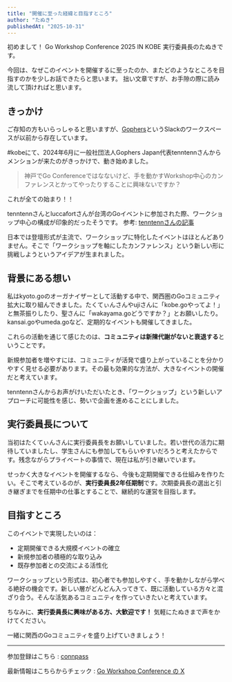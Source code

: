 ```yaml
---
title: "開催に至った経緯と目指すところ"
author: "たぬき"
publishedAt: "2025-10-31"
---
```


初めまして！
Go Workshop Conference 2025 IN KOBE 実行委員長のたぬきです。

今回は、なぜこのイベントを開催するに至ったのか、またどのようなところを目指すのかを少しお話できたらと思います。
拙い文章ですが、お手隙の際に読み流して頂ければと思います。

## きっかけ

ご存知の方もいらっしゃると思いますが、[Gophers](https://gophers.slack.com/)というSlackのワークスペースが以前から存在しています。

#kobeにて、2024年6月に一般社団法人Gophers Japan代表tenntennさんからメンションが来たのがきっかけで、動き始めました。
> 神戸でGo Conferenceではなないけど、手を動かすWorkshop中心のカンファレンスとかってやったりすることに興味ないですか？

これが全ての始まり！！

tenntennさんとluccafortさんが台湾のGoイベントに参加された際、ワークショップ中心の構成が印象的だったそうです。
参考: [tenntennさんの記事](https://zenn.dev/knowledgework/articles/f62e8f50c76bdd)

日本では登壇形式が主流で、ワークショップに特化したイベントはほとんどありません。そこで「ワークショップを軸にしたカンファレンス」という新しい形に挑戦しようというアイデアが生まれました。

## 背景にある想い

私はkyoto.goのオーガナイザーとして活動する中で、関西圏のGoコミュニティ拡大に取り組んできました。たくてぃんさんやujiさんに「kobe.goやってよ！」と無茶振りしたり、聖さんに「wakayama.goどうですか？」とお願いしたり。kansai.goやumeda.goなど、定期的なイベントも開催してきました。

これらの活動を通じて感じたのは、**コミュニティは新陳代謝がないと衰退する**ということです。

新規参加者を増やすには、コミュニティが活発で盛り上がっていることを分かりやすく見せる必要があります。その最も効果的な方法が、大きなイベントの開催だと考えています。

tenntennさんからお声がけいただいたとき、「ワークショップ」という新しいアプローチに可能性を感じ、勢いで企画を進めることにしました。

## 実行委員長について

当初はたくてぃんさんに実行委員長をお願いしていました。若い世代の活力に期待していましたし、学生さんにも参加してもらいやすいだろうと考えたからです。残念ながらプライベートの事情で、現在は私が引き継いでいます。

せっかく大きなイベントを開催するなら、今後も定期開催できる仕組みを作りたい。そこで考えているのが、**実行委員長2年任期制**です。次期委員長の選出と引き継ぎまでを任期中の仕事とすることで、継続的な運営を目指します。

## 目指すところ

このイベントで実現したいのは：
- 定期開催できる大規模イベントの確立
- 新規参加者の積極的な取り込み
- 既存参加者との交流による活性化

ワークショップという形式は、初心者でも参加しやすく、手を動かしながら学べる絶好の機会です。新しい層がどんどん入ってきて、既に活動している方々と混ざり合う。そんな活気あるコミュニティを作っていきたいと考えています。

ちなみに、**実行委員長に興味がある方、大歓迎です！** 気軽にたぬきまで声をかけてください。

一緒に関西のGoコミュニティを盛り上げていきましょう！

---

参加登録はこちら : [connpass](https://go-workshop-conference.connpass.com/event/362435/)

最新情報はこちらからチェック : [Go Workshop Conference の X](https://x.com/gwcjp)

